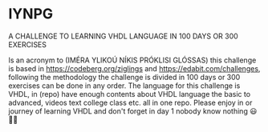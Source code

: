 # IYNPG
A CHALLENGE TO LEARNING VHDL LANGUAGE IN 100 DAYS OR 300 EXERCISES  

Is an acronym to (IMÉRA YLIKOÚ NÍKIS PRÓKLISI GLÓSSAS) this challenge is based in https://codeberg.org/ziglings and https://edabit.com/challenges, following the methodology the challenge is divided in 100 days or 300 exercises can be done in any order. The language for this challenge is VHDL, in (repo) have enough contents about VHDL language the basic to advanced, videos text college class etc. all in one repo. Please enjoy in or journey of learning VHDL and don't forget in day 1 nobody know nothing 😃📖🦾
